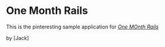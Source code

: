 # One Month Rails

This is the pinteresting sample application for
[*One MOnth Rails*](http://onemonthrails.com)

by [Jack]